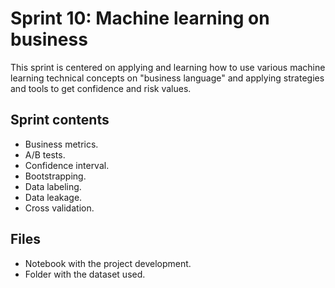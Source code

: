# Sprint 10: Machine learning on business
This sprint is centered on applying and learning how to use various machine learning technical concepts on "business language" and applying strategies and tools to get confidence and risk values.

## Sprint contents
* Business metrics.
* A/B tests.
* Confidence interval.
* Bootstrapping.
* Data labeling.
* Data leakage.
* Cross validation.

## Files
* Notebook with the project development.
* Folder with the dataset used.

